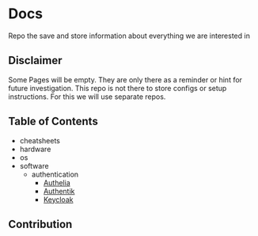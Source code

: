 # Docs
Repo the save and store information about everything we are interested in 

## Disclaimer
Some Pages will be empty. They are only there as a reminder or hint for future investigation.
This repo is not there to store configs or setup instructions. For this we will use separate repos.

## Table of Contents
- cheatsheets
- hardware
- os
- software
   - authentication
       - [Authelia](software/authentication/Authelia.md)
       - [Authentik](software/authentication/Authentik.md)
       - [Keycloak](software/authentication/Keycloak.md)

## Contribution


